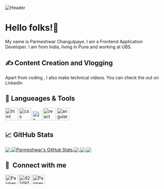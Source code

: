 

<!--
**changulpaye/changulpaye** is a ✨ _special_ ✨ repository because its `README.md` (this file) appears on your GitHub profile.

Here are some ideas to get you started:

- 🔭 I’m currently working on ...
- 🌱 I’m currently learning ...
- 👯 I’m looking to collaborate on ...
- 🤔 I’m looking for help with ...
- 💬 Ask me about ...
- 📫 How to reach me: ...
- 😄 Pronouns: ...
- ⚡ Fun fact: ...
-->
![Header](https://github.com/changulpaye/changulpaye/blob/main/images/banner.png)

# Hello folks!👋

My name is Parmeshwar Changulpaye. I am a Frontend Application Developer. I am from India, living in Pune and working at UBS.

## &#x270d; Content Creation and Vlogging

Apart from coding , I also make technical videos. You can check the out on LinkedIn

## 🔧 Langueages & Tools
<p align='left'>
  <img src="https://upload.wikimedia.org/wikipedia/commons/thumb/6/61/HTML5_logo_and_wordmark.svg/2048px-HTML5_logo_and_wordmark.svg.png" alt="html" width="40" height="40">
  <img src='https://upload.wikimedia.org/wikipedia/commons/thumb/d/d5/CSS3_logo_and_wordmark.svg/1200px-CSS3_logo_and_wordmark.svg.png' alt="css" width="40" height="40">
  <img src='https://upload.wikimedia.org/wikipedia/commons/6/6a/JavaScript-logo.png' height='30' width='auto' alt="js">
   <img src="https://upload.wikimedia.org/wikipedia/commons/thumb/a/a7/React-icon.svg/1280px-React-icon.svg.png" alt="react" width="auto" height="40"/>
   <img src="https://angular.io/assets/images/logos/angular/angular.svg" alt="angular" width="40" height="40"/>
</p>


## &#x1f4c8; GitHub Stats
<a href="https://github.com/changulpaye/changulpaye">
  <img align="center" src="https://github-readme-stats.vercel.app/api/top-langs/?username=changulpaye&title_color=ffffff&text_color=c9cacc&icon_color=2bbc8a&bg_color=1d1f21&langs_count=3" />
</a>
<a href="https://github.com/changulpaye/changulpaye">
  <img align="center" src="https://github-readme-stats.vercel.app/api?username=changulpaye&show_icons=true&line_height=27&count_private=true&title_color=ffffff&text_color=c9cacc&icon_color=2bbc8a&bg_color=1d1f21" alt="Parmeshwar's GitHub Stats" />
</a>
<a href="https://github.com/changulpaye/changulpaye">
   <img align="center" src="https://github-readme-stats.vercel.app/api/pin/?username=changulpaye&repo=todo-list-react-redux&title_color=ffffff&text_color=c9cacc&icon_color=2bbc8a&bg_color=1d1f21" />
</a>
<a href="https://github.com/changulpaye/changulpaye">
   <img align="center" src="https://github-readme-stats.vercel.app/api/pin/?username=changulpaye&cowin-vaccine&title_color=ffffff&text_color=c9cacc&icon_color=2bbc8a&bg_color=1d1f21" />
</a>
<a href="https://github.com/changulpaye/changulpaye">
   <img align="center" src="https://github-readme-stats.vercel.app/api/pin/?username=changulpaye&repo=react-formik-demo&title_color=ffffff&text_color=c9cacc&icon_color=2bbc8a&bg_color=1d1f21" />
</a>

## 🔗 &nbsp;**Connect with me**
<p align="left">
<a href="https://www.linkedin.com/in/paramchangulpaye" target="blank"><img align="center" src="https://raw.githubusercontent.com/rahuldkjain/github-profile-readme-generator/master/src/images/icons/Social/linked-in-alt.svg" alt="Parmeshwar Changulpaye" height="30" width="40" /></a>
<a href="https://stackoverflow.com/users/2118360" target="blank"><img align="center" src="https://raw.githubusercontent.com/rahuldkjain/github-profile-readme-generator/master/src/images/icons/Social/stack-overflow.svg" alt="4214976" height="30" width="40" /></a>
<a href="https://www.instagram.com/theparameshwar/" target="blank"><img align="center" src="https://raw.githubusercontent.com/rahuldkjain/github-profile-readme-generator/master/src/images/icons/Social/instagram.svg" alt="Parmeshwar Changulpaye" height="30" width="40" /></a>



[1.1]: https://i.imgur.com/Vahbdkj.png (linkedin icon)
